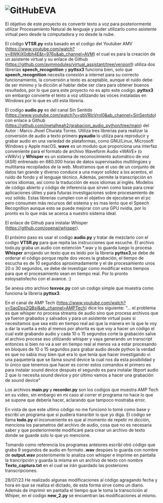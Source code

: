 # ![GitHubEVA](https://github.com/Shikory/Eva/assets/42322745/574282f3-d2a1-4e4d-9676-6e4e7c1d020a)

El objetivo de este proyecto es convertir texto a voz para posteriormente utilizar Procesamiento Natural de lenguaje y poder utilizarlo como asistente virtual pero desde la computadora y no desde la nube.

El código **VTSR.py** esta basado en el codigo del Youtuber AMV (https://www.youtube.com/watch?v=8WKjX0dbh4E&t=976s&ab_channel=AVM) el cual es para la creación de un asistente virtual y su enlace de Github (https://github.com/avmmodules/virtual_assistant/tree/version1) utiliza dos librerias **speech_recognition** y **pyttsx3** funciona bien, solo que **speech_recognition** necesita conexión a internet para su correcto funcionamiento, la conversión a texto es aceptable, aunque el ruido debe de ser minimo y la dicción al hablar debe ser clara para obtener buenos resultados, por lo que para este proyecto no es apto este codigo. **pyttsx3** sin embargo convierte el texto a voz utilizando las voces instaladas en Windows por lo que es util esta libreria.

El codigo **audio.py** es del canal Sin Sentido (https://www.youtube.com/watch?v=gbVRIcVrnI0&ab_channel=SinSentido) con enlace a Github (https://github.com/metalheah2/grabacion_audio_python/tree/main) del Autor : Marco Jhoel Churata Torres. Utiliza tres librerias para realizar la conversión de audio a texto primero **pyaudio** lo utiliza para reproducir y grabar audio en una variedad de plataformas, como GNU/Linux, Microsoft Windows y Apple macOS. **wave** es un modulo que proporciona una interfaz conveniente para el formato de archivo Waveform Audio «WAVE» (o «WAV») y **Whisper** es un sistema de reconocimiento automático de voz (ASR) entrenado en 680.000 horas de datos supervisados ​​multilingües y multitarea recopilados de la web. Mostramos que el uso de un conjunto de datos tan grande y diverso conduce a una mayor solidez a los acentos, el ruido de fondo y el lenguaje técnico. Además, permite la transcripción en varios idiomas, así como la traducción de esos idiomas al inglés. Modelos de código abierto y código de inferencia que sirven como base para crear aplicaciones útiles y para futuras investigaciones sobre procesamiento de voz sólido. Estas librerias cumplen con el objetivo de ejecutarse en el pc pero consumen más recursos del sistema y es mas lento que el Speech Recognition aunque esto se puede mejorar con una GPU nvidia, por lo pronto es lo que más se acerca a nuestro sistema ideal. 

El enlace de Github para instalar Whisper (https://github.com/openai/whisper).

El próximo paso es usar el codigo **audio.py** y tratar de mezclarlo con el codigo **VTSR.py** para que repita las instrucciones que escuche.
El archivo todo.py graba un audio con extención *.wav y lo guarda luego lo procesa **Whisper** arrojando un texto que es leido por la libreria **pyttsx3**,se debe de ordenar el código porque repite dos veces la grabación, el tiempo de escucha es de 10 segundos aproximadamente y el de procesamiento unos 20 o 30 segundos, se debe de investigar como modificar estos tiempos para que el procesamiento sean en tiempo real. Por lo pronto estoysatisfecho con el avance. :)

Se anexa otro archivo **texvox.py** con un codigo simple que muestra como funciona la libreria **pyttsx3**.

En el canal de AMP Tech (https://www.youtube.com/watch?v=SaoDps2QBsI&ab_channel=AMPTech) dice los siguiente: "... el problema es que whisper no procesa streams de audio sino que procesa archivos que ya fueron grabados y salvados y para un asistente virtual pues si necesitamos que sea esto en tiempo real así que la manera en la que le voy a dar la vuelta a esto al menos por ahorita es que voy a hacer un código el cual esté grabando audio y cada 10 o 15 segundos corte la grabación salve el archivo procese eso utilizando whisper y vaya generando un transcript entonces si bien no va a ser en tiempo real al menos va a estar procesando en bloques de 10 o 15 segundos para grabar audio desde python la verdad es que no sabía muy bien qué era lo que tenía que hacer investigando vi una paquetería que se llama sound device la cual nos da esta posibilidad y lo único que tenemos que hacer es correr estos comandos el primero es para instalar sound device después el segundo es para instalar libport audio 2 que lo necesita sound device y por último vamos a hacer una grabación de sound device"

Los archivos **main.py** y **recorder.py** son los codigos que muestra AMP Tech en su video, sin embargo en mi caso al correr el programa no hace lo que se supone que debería hacer, aclarando que tampoco mostraba error.

En vista de que este ultimo código no me funcionó lo tomé como base y escribí un programa que si pudiera transribir lo que yo diga. El código se llama **todo.py** el inconveniente es que al momento de repetir mi dicción, menciona los parametros del archivo de audio, cosa que no es necesaria saber y que posteriormente modificaré para crear un archivo de texto donde se guarde solo lo que yo mencione.

Tomando como referencia los programas anteiores escribí otró código que graba 9 segundos de audio en formato **.wav** despúes lo guarda con nombre de **output.wav** posteriomente lo analiza con whisper e imprime en pantalla la trancripción y guarda la misma en un archivo de texto con nombre **Texto_captura.txt** en el cual se irán guardado las posteriores transcripciones.

28/07/23
He realizado algunas modificaciones al código agragando fecha y hora en que se realiza el dictado, de esta forma sirve como un diario. Además de imprimir en pantalla el tiempo que le toma la transcrición al Whiper, en el codigo **new_2.py** se encuentran las modificaciones al mismo. 

